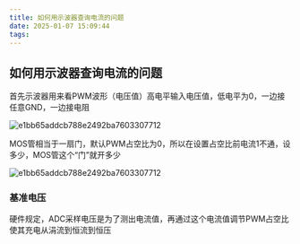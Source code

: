 ```yaml
---
title: 如何用示波器查询电流的问题
date: 2025-01-07 15:09:44
tags:
---
```


## 如何用示波器查询电流的问题

首先示波器用来看PWM波形（电压值）高电平输入电压值，低电平为0，一边接任意GND，一边接电阻

![e1bb65addcb788e2492ba7603307712](../../public/images/e1bb65addcb788e2492ba7603307712.jpg)



MOS管相当于一扇门，默认PWM占空比为0，所以在设置占空比前电流1不通，设多少，MOS管这个“门”就开多少



![e1bb65addcb788e2492ba7603307712](../../public/images/bbbc13e0432cfbb8923ac2b7409dc66.jpg)

### 基准电压

硬件规定，ADC采样电压是为了测出电流值，再通过这个电流值调节PWM占空比使其充电从涓流到恒流到恒压
